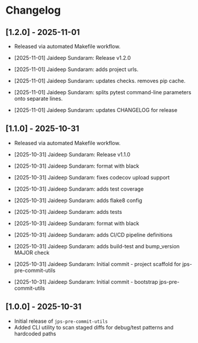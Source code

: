 # Changelog

## [1.2.0] - 2025-11-01
- Released via automated Makefile workflow.

- [2025-11-01] Jaideep Sundaram: Release v1.2.0
- [2025-11-01] Jaideep Sundaram: adds project urls.
- [2025-11-01] Jaideep Sundaram: updates checks. removes pip cache.
- [2025-11-01] Jaideep Sundaram: splits pytest command-line parameters onto separate lines.
- [2025-11-01] Jaideep Sundaram: updates CHANGELOG for release

## [1.1.0] - 2025-10-31
- Released via automated Makefile workflow.

- [2025-10-31] Jaideep Sundaram: Release v1.1.0
- [2025-10-31] Jaideep Sundaram: format with black
- [2025-10-31] Jaideep Sundaram: fixes codecov upload support
- [2025-10-31] Jaideep Sundaram: adds test coverage
- [2025-10-31] Jaideep Sundaram: adds flake8 config
- [2025-10-31] Jaideep Sundaram: adds tests
- [2025-10-31] Jaideep Sundaram: format with black
- [2025-10-31] Jaideep Sundaram: adds CI/CD pipeline definitions
- [2025-10-31] Jaideep Sundaram: adds build-test and bump_version MAJOR check
- [2025-10-31] Jaideep Sundaram: Initial commit - project scaffold for jps-pre-commit-utils
- [2025-10-31] Jaideep Sundaram: Initial commit - bootstrap jps-pre-commit-utils

## [1.0.0] - 2025-10-31
- Initial release of `jps-pre-commit-utils`
- Added CLI utility to scan staged diffs for debug/test patterns and hardcoded paths
